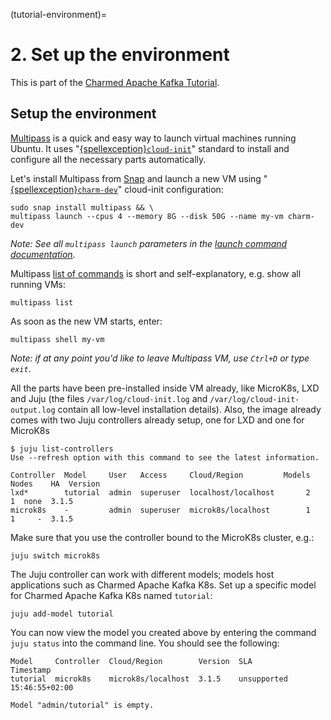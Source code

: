 (tutorial-environment)=
# 2. Set up the environment

This is part of the [Charmed Apache Kafka Tutorial](index.md).

## Setup the environment

[Multipass](https://multipass.run/) is a quick and easy way to launch virtual machines running Ubuntu. It uses "[{spellexception}`cloud-init`](https://cloud-init.io/)" standard to install and configure all the necessary parts automatically.

Let's install Multipass from [Snap](https://snapcraft.io/multipass) and launch a new VM using "[{spellexception}`charm-dev`](https://github.com/canonical/multipass-blueprints/blob/main/v1/charm-dev.yaml)" cloud-init configuration:

```shell
sudo snap install multipass && \
multipass launch --cpus 4 --memory 8G --disk 50G --name my-vm charm-dev
```

*Note: See all `multipass launch` parameters in the [launch command documentation](https://multipass.run/docs/launch-command)*.

Multipass [list of commands](https://multipass.run/docs/multipass-cli-commands) is short and self-explanatory, e.g. show all running VMs:

```shell
multipass list
```

As soon as the new VM starts, enter:

```shell
multipass shell my-vm
```

*Note: if at any point you'd like to leave Multipass VM, use `Ctrl+D` or type `exit`*.

All the parts have been pre-installed inside VM already, like MicroK8s, LXD and Juju (the files `/var/log/cloud-init.log` and `/var/log/cloud-init-output.log` contain all low-level installation details). 
Also, the image already comes with two Juju controllers already setup, one for LXD and one for MicroK8s

```shell
$ juju list-controllers
Use --refresh option with this command to see the latest information.

Controller  Model     User   Access     Cloud/Region         Models  Nodes    HA  Version
lxd*        tutorial  admin  superuser  localhost/localhost       2      1  none  3.1.5
microk8s    -         admin  superuser  microk8s/localhost        1      1     -  3.1.5
```

Make sure that you use the controller bound to the MicroK8s cluster, e.g.:

```shell
juju switch microk8s
```

The Juju controller can work with different models; models host applications such as Charmed Apache Kafka K8s. Set up a specific model for Charmed Apache Kafka K8s named `tutorial`:

```shell
juju add-model tutorial
```

You can now view the model you created above by entering the command `juju status` into the command line. You should see the following:

```
Model     Controller  Cloud/Region        Version  SLA          Timestamp
tutorial  microk8s    microk8s/localhost  3.1.5    unsupported  15:46:55+02:00

Model "admin/tutorial" is empty.
```
